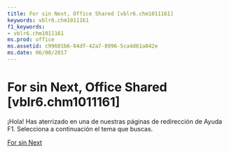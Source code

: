 ```yaml
---
title: For sin Next, Office Shared [vblr6.chm1011161]
keywords: vblr6.chm1011161
f1_keywords:
- vblr6.chm1011161
ms.prod: office
ms.assetid: c99601b6-04df-42a7-8996-5ca4d61a042e
ms.date: 06/08/2017
---
```





# For sin Next, Office Shared [vblr6.chm1011161]

¡Hola! Has aterrizado en una de nuestras páginas de redirección de Ayuda F1. Selecciona a continuación el tema que buscas.


 [For sin Next](http://msdn.microsoft.com/library/for-without-next%28Office.15%29.aspx)


